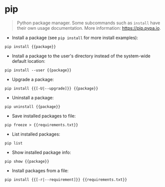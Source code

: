 # pip

> Python package manager.
> Some subcommands such as `install` have their own usage documentation.
> More information: <https://pip.pypa.io>.

- Install a package (see `pip install` for more install examples):

`pip install {{package}}`

- Install a package to the user's directory instead of the system-wide default location:

`pip install --user {{package}}`

- Upgrade a package:

`pip install {{[-U|--upgrade]}} {{package}}`

- Uninstall a package:

`pip uninstall {{package}}`

- Save installed packages to file:

`pip freeze > {{requirements.txt}}`

- List installed packages:

`pip list`

- Show installed package info:

`pip show {{package}}`

- Install packages from a file:

`pip install {{[-r|--requirement]}} {{requirements.txt}}`
